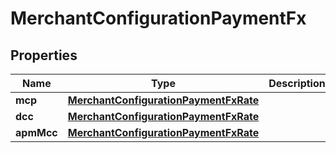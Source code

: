 

# MerchantConfigurationPaymentFx


## Properties

| Name | Type | Description | Notes |
|------------ | ------------- | ------------- | -------------|
|**mcp** | [**MerchantConfigurationPaymentFxRate**](MerchantConfigurationPaymentFxRate.md) |  |  [optional] |
|**dcc** | [**MerchantConfigurationPaymentFxRate**](MerchantConfigurationPaymentFxRate.md) |  |  [optional] |
|**apmMcc** | [**MerchantConfigurationPaymentFxRate**](MerchantConfigurationPaymentFxRate.md) |  |  [optional] |



